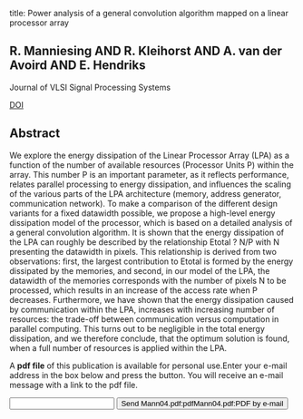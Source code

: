 title: Power analysis of a general convolution algorithm mapped on a linear processor array

## R. Manniesing AND R. Kleihorst AND A. van der Avoird AND E. Hendriks
Journal of VLSI Signal Processing Systems

<a href="https://doi.org/10.1023/B:VLSI.0000017000.91377.a7">DOI</a>

## Abstract
We explore the energy dissipation of the Linear Processor Array (LPA) as a function of the number of available resources (Processor Units P) within the array. This number P is an important parameter, as it reflects performance, relates parallel processing to energy dissipation, and influences the scaling of the various parts of the LPA architecture (memory, address generator, communication network). To make a comparison of the different design variants for a fixed datawidth possible, we propose a high-level energy dissipation model of the processor, which is based on a detailed analysis of a general convolution algorithm. It is shown that the energy dissipation of the LPA can roughly be described by the relationship Etotal ? N/P with N presenting the datawidth in pixels. This relationship is derived from two observations: first, the largest contribution to Etotal is formed by the energy dissipated by the memories, and second, in our model of the LPA, the datawidth of the memories corresponds with the number of pixels N to be processed, which results in an increase of the access rate when P decreases. Furthermore, we have shown that the energy dissipation caused by communication within the LPA, increases with increasing number of resources: the trade-off between communication versus computation in parallel computing. This turns out to be negligible in the total energy dissipation, and we therefore conclude, that the optimum solution is found, when a full number of resources is applied within the LPA.

A <b>pdf file</b> of this publication is available for personal use.Enter your e-mail address in the box below and press the button. You will receive an e-mail message with a link to the pdf file.
<form action="sender.php">  <input type="text" name="email">  <input type="submit" value="Send Mann04.pdf:pdfMann04.pdf:PDF by e-mail"></form>